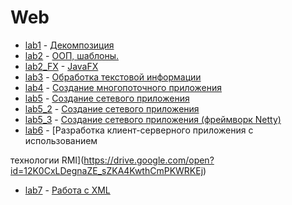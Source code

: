 
# Web

* [lab1](https://github.com/isysoi3/BSU/tree/master/Web/lab1) - [Декомпозиция](https://drive.google.com/open?id=1bWlKrxDV8xMbPwLRXvvJbJqAvfEN-Zqc)
* [lab2](https://github.com/isysoi3/BSU/tree/master/Web/lab2) - [ООП, шаблоны.](https://drive.google.com/open?id=1NWS1Vpv_VvYvk7UZC5GYt9gNe5qLtzgJ)
* [lab2_FX](https://github.com/isysoi3/BSU/tree/master/Web/lab2_FX) - [JavaFX](https://drive.google.com/open?id=1HGRDqdHTGERLOxnLtv7dagztcF602jYv)
* [lab3](https://github.com/isysoi3/BSU/tree/master/Web/lab3) - [Обработка текстовой информации](https://drive.google.com/open?id=1-cbWKDYyWEr0idcQjMlC_cFrAKHoETAb)
* [lab4](https://github.com/isysoi3/BSU/tree/master/Web/lab4) - [Создание многопоточного приложения](https://drive.google.com/open?id=1KeqDcZCFvoH4WhJHgxtIYh2NZeN5YO8D)
* [lab5](https://github.com/isysoi3/BSU/tree/master/Web/lab5) - [Создание сетевого приложения](https://drive.google.com/open?id=1smtfTgu6QJX1r3kIv-PsKhATRIh_PJWJ)
* [lab5_2](https://github.com/isysoi3/BSU/tree/master/Web/lab5_2) - [Создание сетевого приложения](https://drive.google.com/open?id=13YRx44ytQ9qEnW0_Ss4Aw5iQyel485up)
* [lab5_3](https://github.com/isysoi3/BSU/tree/master/Web/lab5_3) - [Создание сетевого приложения (фреймворк Netty)](https://drive.google.com/open?id=1I8Dcw4vhAG4tVOSUvk63_MKRTg06WEGH)
* [lab6](https://github.com/isysoi3/BSU/tree/master/Web/lab6(lab2)) - [Разработка клиент-серверного приложения с использованием

технологии RMI](https://drive.google.com/open?id=12K0CxLDegnaZE_sZKA4KwthCmPKWRKEj)
* [lab7](https://github.com/isysoi3/BSU/tree/master/Web/lab7(lab2)) - [Работа с XML](https://drive.google.com/open?id=1g0x0G7m2uGynlSi3PAH8MIJF0bSw4_HX)


